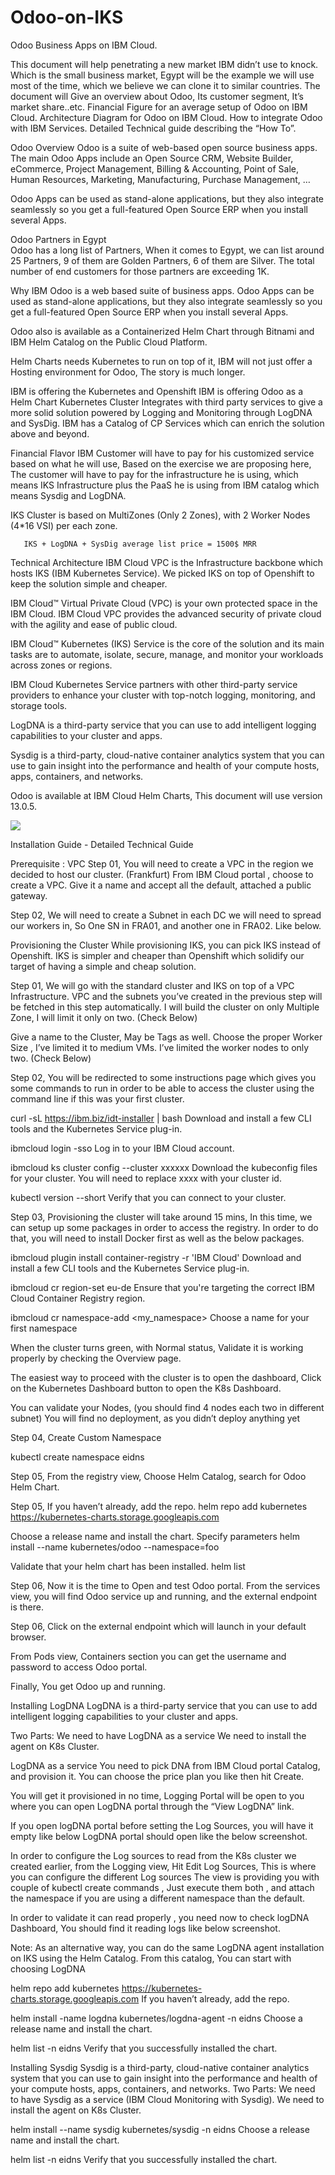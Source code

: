 # Odoo-on-IKS



  Odoo Business Apps on IBM Cloud.


	 	 	 		


This document will help penetrating a new market IBM didn’t use to knock. Which is the small business market, Egypt will be the example we will use most of the time, which we believe we can clone it to similar countries. 
The document will 
Give an overview about Odoo,  Its customer segment, It’s market share..etc.
Financial Figure for an average setup of Odoo on IBM Cloud.	
Architecture Diagram for Odoo on IBM Cloud.
How to integrate Odoo with IBM Services. 
Detailed Technical guide describing the “How To”.

Odoo Overview
Odoo is a suite of web-based open source business apps. The main Odoo Apps include an Open Source CRM, Website Builder, eCommerce, Project Management, Billing & Accounting, Point of Sale, Human Resources, Marketing, Manufacturing, Purchase Management, …
			
Odoo Apps can be used as stand-alone applications, but they also integrate seamlessly so you get a full-featured Open Source ERP when you install several Apps.	

Odoo Partners in Egypt			
Odoo has a long list of Partners, When it comes to Egypt, we can list around 25 Partners, 9 of them are Golden Partners, 6 of them are Silver. The total number of end customers for those partners are exceeding 1K.


Why IBM 
Odoo is a web based suite of business apps. Odoo Apps can be used as stand-alone applications, but they also integrate seamlessly so you get a full-featured Open Source ERP when you install several Apps.

Odoo also is available as a Containerized Helm Chart through Bitnami and IBM Helm Catalog on the Public Cloud Platform.

Helm Charts needs Kubernetes to run on top of it, IBM will not just offer a Hosting environment for Odoo, The story is much longer.

IBM is offering the Kubernetes and Openshift
IBM is offering Odoo as a Helm Chart
Kubernetes Cluster Integrates with third party services to give a more solid solution powered by Logging and Monitoring through  LogDNA and SysDig.
IBM has a Catalog of CP Services which can enrich the solution above and beyond.






Financial Flavor
IBM Customer will have to pay for his customized service based on what he will use, Based on the exercise we are proposing here, The customer will have to pay for the infrastructure he is using, which means IKS Infrastructure plus the PaaS he is using from IBM catalog which means Sysdig and LogDNA.

IKS Cluster is based on MultiZones (Only 2 Zones), with 2 Worker Nodes (4*16 VSI) per each zone.

       IKS + LogDNA + SysDig average list price = 1500$ MRR
             


Technical Architecture 
IBM Cloud VPC is the Infrastructure backbone which hosts IKS (IBM Kubernetes Service). We picked IKS on top of Openshift to keep the solution simple and cheaper. 

IBM Cloud™ Virtual Private Cloud (VPC) is your own protected space in the IBM Cloud. IBM Cloud VPC provides the advanced security of private cloud with the agility and ease of public cloud.

IBM Cloud™ Kubernetes (IKS) Service is the core of the solution and its main tasks are to automate, isolate, secure, manage, and monitor your workloads across zones or regions.

 IBM Cloud Kubernetes Service partners with other third-party service providers to enhance your cluster with top-notch logging, monitoring, and storage tools.
 
LogDNA is a third-party service that you can use to add intelligent logging capabilities to your cluster and apps.

Sysdig is a third-party, cloud-native container analytics system that you can use to gain insight into the performance and health of your compute hosts, apps, containers, and networks.

Odoo is available at IBM Cloud Helm Charts, This document will use version 13.0.5. 

  ![](Picture001.png)

Installation Guide - Detailed Technical Guide 

Prerequisite :  VPC 
Step 01, You will need to create a VPC in the region we decided to host our cluster. (Frankfurt)
From IBM Cloud portal , choose to create a VPC. Give it a name and accept all the default, attached a public gateway.

Step 02, We will need to create a Subnet in each DC we will need to spread our workers in, So 
One SN in FRA01, and another one in FRA02. Like below.



Provisioning the Cluster
While provisioning IKS, you can pick IKS instead of Openshift.
IKS is simpler and cheaper than Openshift which solidify our target of having a simple and cheap solution.

Step 01, We will go with the standard cluster and IKS on top of a VPC Infrastructure. 
VPC and the subnets you’ve created in the previous step will be fetched in this step automatically. 
I will build the cluster on only Multiple Zone, I will limit it only on two. (Check Below) 




Give a name to the Cluster, May be Tags as well.
Choose the proper Worker Size , I’ve limited it to medium VMs.
I’ve limited the worker nodes to only two. (Check Below) 



Step 02, 
You will be redirected to some instructions page which gives you some commands to run in order to be able to access the cluster using the command line if this was your first cluster.

curl -sL https://ibm.biz/idt-installer | bash
Download and install a few CLI tools and the Kubernetes Service plug-in.

ibmcloud login -sso
Log in to your IBM Cloud account.

ibmcloud ks cluster config --cluster xxxxxx
Download the kubeconfig files for your cluster. You will need to replace xxxx with your cluster id.


kubectl version --short
Verify that you can connect to your cluster.







Step 03, 
Provisioning the cluster will take around 15 mins, In this time, we can setup up some packages in order to access the registry.
 In order to do that, you will need to install Docker first as well as the below packages.

ibmcloud plugin install container-registry -r 'IBM Cloud'
Download and install a few CLI tools and the Kubernetes Service plug-in.

ibmcloud cr region-set eu-de
Ensure that you're targeting the correct IBM Cloud Container Registry region.

ibmcloud cr namespace-add <my_namespace>
Choose a name for your first namespace

When the cluster turns green, with Normal status, Validate it is working properly by checking the Overview page. 



The easiest way to proceed with the cluster is to open the dashboard, Click on the Kubernetes Dashboard button to open the K8s Dashboard.

You can validate your Nodes, (you should find 4 nodes each two in different subnet)
You will find no deployment, as you didn’t deploy anything yet


Step 04, Create Custom Namespace

kubectl create namespace eidns


Step 05, 
From the registry view, Choose Helm Catalog, search for Odoo Helm Chart.



Step 05, 
If you haven’t already, add the repo.
helm repo add kubernetes https://kubernetes-charts.storage.googleapis.com


Choose a release name and install the chart. Specify parameters 
helm install --name <releasename> kubernetes/odoo --namespace=foo



Validate that your helm chart has been installed.
helm list



Step 06, 
Now it is the time to Open and test Odoo portal.
From the services view, you will find Odoo service up and running, and the external endpoint is there.






Step 06, Click on the external endpoint which will launch in your default browser.


From Pods view, Containers section you can get the username and password to access Odoo portal.


Finally, You get Odoo up and running. 




Installing LogDNA
LogDNA is a third-party service that you can use to add intelligent logging capabilities to your cluster and apps.

Two Parts: 
We need to have LogDNA as a service
We need to install the agent on K8s Cluster.

LogDNA as a service
You need to pick DNA from IBM Cloud portal Catalog, and provision it. You can choose the price plan you like then hit Create. 



You will get it provisioned in no time, Logging Portal will be open to you where you can open LogDNA portal through the “View LogDNA” link. 


If you open logDNA portal before setting the Log Sources, you will have it empty like below
LogDNA portal should open like the below screenshot.


In order to configure the Log sources to read from the K8s cluster we created earlier,  from the Logging view, Hit Edit Log Sources, This is where you can configure the different Log sources 
The view is providing you with couple of kubectl create commands , Just execute them both , and attach the namespace if you are using a different namespace than the default. 




In order to validate it can read properly , you need now to check logDNA Dashboard, You should find it reading logs like below screenshot.


Note:
As an alternative way, you can do the same LogDNA agent installation on IKS using the Helm Catalog.
From this catalog, You  can start with choosing LogDNA



helm repo add kubernetes https://kubernetes-charts.storage.googleapis.com
If you haven’t already, add the repo.

helm install -name logdna kubernetes/logdna-agent -n eidns
Choose a release name and install the chart. 


helm list -n eidns
Verify that you successfully installed the chart.



Installing Sysdig
Sysdig is a third-party, cloud-native container analytics system that you can use to gain insight into the performance and health of your compute hosts, apps, containers, and networks.
Two Parts: 
We need to have Sysdig as a service (IBM Cloud Monitoring with Sysdig).
We need to install the agent on K8s Cluster.





helm install --name sysdig kubernetes/sysdig -n eidns
Choose a release name and install the chart. 

helm list -n eidns
Verify that you successfully installed the chart.


